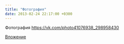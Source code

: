 ```yaml
---
title: "Фотография"
date: 2013-02-24 22:17:00 +0300
---
```


Фотография
https://vk.com/photo41076938_298958430

[Вложение](https://vk.com/photo41076938_298958430)
